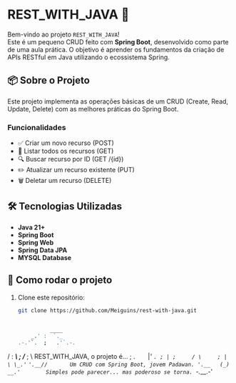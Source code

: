 # REST_WITH_JAVA 🚀

Bem-vindo ao projeto `REST_WITH_JAVA`!  
Este é um pequeno CRUD feito com **Spring Boot**, desenvolvido como parte de uma aula prática. O objetivo é aprender os fundamentos da criação de APIs RESTful em Java utilizando o ecossistema Spring.

## 📦 Sobre o Projeto

Este projeto implementa as operações básicas de um CRUD (Create, Read, Update, Delete) com as melhores práticas do Spring Boot.

### Funcionalidades

- ✅ Criar um novo recurso (POST)
- 📖 Listar todos os recursos (GET)
- 🔍 Buscar recurso por ID (GET /{id})
- ✏️ Atualizar um recurso existente (PUT)
- 🗑️ Deletar um recurso (DELETE)

## 🛠️ Tecnologias Utilizadas

- **Java 21+**
- **Spring Boot**
- **Spring Web**
- **Spring Data JPA**
- **MYSQL Database**

## 🚀 Como rodar o projeto

1. Clone este repositório:
   ```bash
   git clone https://github.com/Meiguins/rest-with-java.git


             ____
       _.' :  `._
   .-.'`.  ;   .'`.-.
  / : ___\ ;  /___ ; \       REST_WITH_JAVA, o projeto é...
  ; .`    `|_'    `. ;
  | ;     / \     ; |
  \ \_.'`     `'.__//       Um CRUD com Spring Boot, jovem Padawan.
   '.__   (_)   __.'        Simples pode parecer... mas poderoso se torna.
       `-.___.-'

